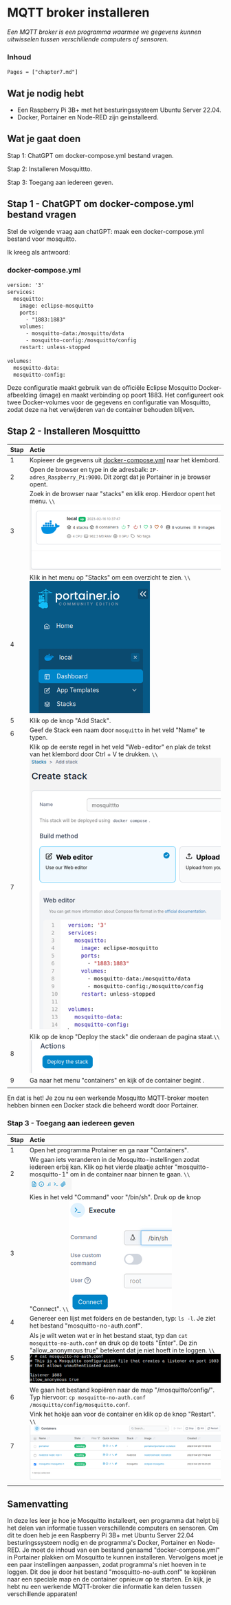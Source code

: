 # MQTT broker installeren

*Een MQTT broker is een programma waarmee we gegevens kunnen uitwisselen tussen verschillende computers of sensoren.*

### Inhoud

```@contents
Pages = ["chapter7.md"]
```

## Wat je nodig hebt

- Een Raspberry Pi 3B+ met het besturingssysteem Ubuntu Server 22.04.
- Docker, Portainer en Node-RED zijn geinstalleerd.

## Wat je gaat doen

Stap 1: ChatGPT om docker-compose.yml bestand vragen.

Stap 2: Installeren Mosquittto.

Stap 3: Toegang aan iedereen geven.

## Stap 1 - ChatGPT om docker-compose.yml bestand vragen

Stel de volgende vraag aan chatGPT: maak een docker-compose.yml bestand voor mosquitto.

Ik kreeg als antwoord:

### docker-compose.yml
```
version: '3'
services:
  mosquitto:
    image: eclipse-mosquitto
    ports:
      - "1883:1883"
    volumes:
      - mosquitto-data:/mosquitto/data
      - mosquitto-config:/mosquitto/config
    restart: unless-stopped

volumes:
  mosquitto-data:
  mosquitto-config:
```

Deze configuratie maakt gebruik van de officiële Eclipse Mosquitto Docker-afbeelding (image) en maakt verbinding op poort 1883. Het configureert ook twee Docker-volumes voor de gegevens en configuratie van Mosquitto, zodat deze na het verwijderen van de container behouden blijven.

## Stap 2 - Installeren Mosquittto

|Stap        | Actie      |
|:---------- | :---------- |
| 1 | Kopieeer de gegevens uit [docker-compose.yml](#docker-compose.yml) naar het klembord. |
| 2 | Open de browser en type in de adresbalk: `IP-adres_Raspberry_Pi:9000`. Dit zorgt dat je Portainer in je browser opent. |
| 3 | Zoek in de browser naar "stacks" en klik erop. Hierdoor opent het menu. ``\\``![fig_7_1](assets/fig_7_1.png)|
| 4 | Klik in het menu op "Stacks" om een overzicht te zien. ``\\``![fig_7_2](assets/fig_7_2.png) |
| 5 | Klik op de knop "Add Stack".  |
| 6 | Geef de Stack een naam door `mosquitto` in het veld "Name" te typen. | 
| 7 | Klik op de eerste regel in het veld "Web-editor" en plak de tekst van het klembord door Ctrl + V te drukken. ``\\``![fig_7_3](assets/fig_7_3.png) |
| 8 | Klik op de knop "Deploy the stack" die onderaan de pagina staat.``\\``![fig_7_4](assets/fig_7_4.png) |
| 9 | Ga naar het menu "containers" en kijk of de container begint .|
||

En dat is het! Je zou nu een werkende Mosquitto MQTT-broker moeten hebben binnen een Docker stack die beheerd wordt door Portainer. 

### Stap 3 - Toegang aan iedereen geven

|Stap        | Actie      |
|:---------- | :---------- |
| 1 | Open het programma Protainer en ga naar "Containers". |
| 2 | We gaan iets veranderen in de Mosquitto-instellingen zodat iedereen erbij kan. Klik op het vierde plaatje achter "mosquitto-mosquitto-1" om in de container naar binnen te gaan. ``\\``![fig_7_5](assets/fig_7_5.png) |
| 3 | Kies in het veld "Command" voor "/bin/sh". Druk op de knop "Connect". ``\\``![fig_7_6](assets/fig_7_6.png) |
| 4 | Genereer een lijst met folders en de bestanden, typ: `ls -l`. Je ziet het bestand "mosquitto-no-auth.conf". |
| 5 | Als je wilt weten wat er in het bestand staat, typ dan `cat mosquitto-no-auth.conf` en druk op de toets "Enter". De zin "allow_anonymous true" betekent dat je niet hoeft in te loggen. ``\\``![fig_7_7](assets/fig_7_7.png) |
| 6 | We gaan het bestand kopiëren naar de map "/mosquitto/config/". Typ hiervoor: `cp mosquitto-no-auth.conf /mosquitto/config/mosquitto.conf`. |
| 7 | Vink het hokje aan voor de container en klik op de knop "Restart". ``\\``![fig_7_8](assets/fig_7_8.png) 
||

## Samenvatting

In deze les leer je hoe je Mosquitto installeert, een programma dat helpt bij het delen van informatie tussen verschillende computers en sensoren. Om dit te doen heb je een Raspberry Pi 3B+ met Ubuntu Server 22.04 besturingssysteem nodig en de programma's Docker, Portainer en Node-RED. Je moet de inhoud van een bestand genaamd "docker-compose.yml" in Portainer plakken om Mosquitto te kunnen installeren. Vervolgens moet je een paar instellingen aanpassen, zodat programma's niet hoeven in te loggen. Dit doe je door het bestand "mosquitto-no-auth.conf" te kopiëren naar een speciale map en de container opnieuw op te starten. En kijk, je hebt nu een werkende MQTT-broker die informatie kan delen tussen verschillende apparaten!
